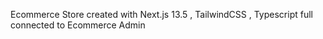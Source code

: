 Ecommerce Store created with Next.js 13.5 , TailwindCSS , Typescript full connected to Ecommerce Admin
